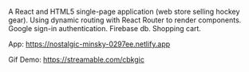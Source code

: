 A React and HTML5 single-page application (web store selling hockey gear). Using dynamic routing with React Router to render components. Google sign-in authentication. Firebase db. Shopping cart.

App: https://nostalgic-minsky-0297ee.netlify.app


Gif Demo: https://streamable.com/cbkgic
